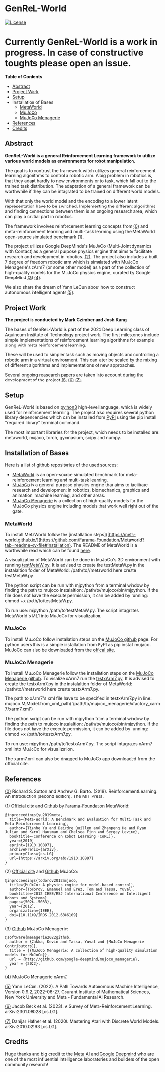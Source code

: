 # GenReL-World
[![License](https://img.shields.io/badge/license-MIT-blue.svg)](https://github.com/CIMBIBOY/GenRel-MetaWorld/blob/master/LICENSE)

# Currently GenReL-World is a work in progress. In case of constructive toughts please open an issue.

__Table of Contents__
- [Abstract](#abstract)
- [Project Work](#project)
- [Setup](#setup)
- [Installation of Bases](#installation-of-bases)
  * [MetaWorld](#metaworld)
  * [MuJoCo](#mujoco)
  * [MuJoCo Menagerie](#menagerie)
- [References](#references)
- [Credits](#credits)

## Abstract

__GenReL-World is a general Reinforcement Learning framework to utilize various world models as environments for robot manipulation.__

The goal is to contrust the framework witch utilizes general reinforcement learning algorithms to control a robotic arm. A big problem in robotics is, that they adapt hardly to new environments or to task, which fall out to the trained task distribution. 
The adaptation of a general framework can be worthwhile if they can be intagrated to be trained on different world models. 

With that only the world model and the encoding to a lower latent representation have to be switched. 
Implementing the different algorithms and finding connections between them is an ongoing research area, which can play a crutial part in robotics. 

The framework involves reinforcement learning concepts from [(0)](https://www.andrew.cmu.edu/course/10-703/textbook/BartoSutton.pdf) and meta-reinforcement learning and multi-task learning using the MetaWorld open-source simulated benchmark [(1)](https://meta-world.github.io/). 

The project utilizes Google DeepMinds's MuJoCo (Multi-Joint dynamics with Contact) as a general purpose physics engine that aims to facilitate research and development in robotics. [(2)](https://mujoco.org/). The project also includes a built 7 degree of freedom robotic arm which is simulated with MuJoCo Menagerie's xArm7 (or some other model) as a part of the collection of high-quality models for the MuJoCo physics engine, curated by Google DeepMind [(3)](https://github.com/google-deepmind/mujoco_menagerie) [(4)](https://github.com/google-deepmind/mujoco_menagerie/tree/main/ufactory_xarm7). 

We also share the dream of Yann LeCun about how to construct autonomous intelligent agents [(5)](https://openreview.net/pdf?id=BZ5a1r-kVsf).

## Project Work 

__The project is conducted by Mark Czimber and Josh Kang__

The bases of GenReL-World is part of the 2024 Deep Learning class of Aquincum Institute of Technology project work. 
The first milestones include simple implementations of reinforcement learning algorithms for example along with meta reinforcement learning. 

These will be used to simpler task such as moving objects and controlling a robotic arm in a virtual environment. 
This can later be scaled by the mixing of different algorithms and implementations of new approaches. 

Several ongoing reasearch papers are taken into account during the development of the project [(5)](https://openreview.net/pdf?id=BZ5a1r-kVsf) [(6)](https://arxiv.org/abs/2301.08028) [(7)](https://arxiv.org/abs/2010.02193).  

## Setup

GenReL-World is based on [python3](https://www.python.org/downloads/) high-level language, which is widely used for reinforcement learning. 
The project also requires several python library dependencies which can be installed from [PyPI](https://pypi.org/) using the pip install "required library" terminal command. 

The most important libraries for the project, which needs to be installed are: metaworld, mujaco, torch, gymnasium, scipy and numpy.

## Installation of Bases
Here is a list of github repositories of the used sources: 

* [MetaWorld](https://meta-world.github.io/) is an open-source simulated benchmark for meta-reinforcement learning and multi-task learning. 
* [MuJoCo](https://github.com/google-deepmind/mujoco) is a general purpose physics engine that aims to facilitate research and development in robotics, biomechanics, graphics and animation, machine learning, and other areas. 
* [MuJoCo Menagerie](https://github.com/google-deepmind/mujoco_menagerie) is a collection of high-quality models for the MuJoCo physics engine including models that work well right out of the gate.

### MetaWorld
To install MetaWorld follow the [installation steps]([https://meta-world.github.io/](https://github.com/Farama-Foundation/Metaworld?tab=readme-ov-file#installation).
The README of MetaWorld is a worthwhile read which can be found [here](https://github.com/Farama-Foundation/Metaworld/blob/master/README.md).

A visualization of MetaWorld can be done in MuJoCo's 3D environment with running [testMetaW.py](). 
It is advised to create the testMetaW.py in the instalaltion folder of MetaWorld: /path/to//metaworld here create testMetaW.py. 

The python script can be run with mjpython from a terminal window by finding the path to mujoco instalaltion: /path/to/mujoco/bin/mjpython. 
If the file does not have the execute permission, it can be added by running: chmod +x /path/to/testMetaW.py. 

To run use: mjpython /path/to/testMetaW.py. The script intagrates MetaWorld's ML1 into MuJoCo for visualization. 

### MuJoCo
To install MuJoCo follow installation steps on the [MuJoCo github](https://github.com/google-deepmind/mujoco) page. 
For python users this is a simple installation from PyPI as pip install mujaco. 
MuJoCo can also be downloaded from the [offical site](https://mujoco.org/).

### MuJoCo Menagerie
To install MuJoCo Menagerie follow the installation steps on the [MuJoCo Menagerie github](https://github.com/google-deepmind/mujoco_menagerie/tree/main?tab=readme-ov-file#installation-and-usage). To visalize xArm7 run the [testxArm7.py](). 
It is advised to create the testxArm7.py in the instalaltion folder of MetaWorld: /path/to//metaworld here create testxArm7.py.

The path to xArm7's xml file have to be specified in testxArm7.py in line: 
mujoco.MjModel.from_xml_path('/path/to/mujoco_menagerie/ufactory_xarm7/xarm7.xml'). 

The python script can be run with mjpython from a terminal window by finding the path to mujoco instalaltion: /path/to/mujoco/bin/mjpython. If the file does not have the execute permission, it can be added by running: chmod +x /path/to/testxArm7.py. 

To run use: mjpython /path/to/testxArm7.py. The script intagrates xArm7 xml into MuJoCo for visualization. 

The xarm7.xml can also be dragged to MuJoCo app downloaded from the official cite.

## References 

[(0)](https://www.andrew.cmu.edu/course/10-703/textbook/BartoSutton.pdf) Richard S. Sutton and Andrew G. Barto. (2018). ReinforcementLearning: An Introduction (second edition). The MIT Press. 

(1) [Official cite](https://meta-world.github.io/) and
[Github by Farama-Foundation](https://github.com/Farama-Foundation/Metaworld)
MetaWorld: 
```
@inproceedings{yu2019meta,
  title={Meta-World: A Benchmark and Evaluation for Multi-Task and Meta Reinforcement Learning},
  author={Tianhe Yu and Deirdre Quillen and Zhanpeng He and Ryan Julian and Karol Hausman and Chelsea Finn and Sergey Levine},
  booktitle={Conference on Robot Learning (CoRL)},
  year={2019}
  eprint={1910.10897},
  archivePrefix={arXiv},
  primaryClass={cs.LG}
  url={https://arxiv.org/abs/1910.10897}
}
```

(2) [Official cite](https://mujoco.org/) and
[Github](https://github.com/google-deepmind/mujoco)
MuJoCo: 
```
@inproceedings{todorov2012mujoco,
  title={MuJoCo: A physics engine for model-based control},
  author={Todorov, Emanuel and Erez, Tom and Tassa, Yuval},
  booktitle={2012 IEEE/RSJ International Conference on Intelligent Robots and Systems},
  pages={5026--5033},
  year={2012},
  organization={IEEE},
  doi={10.1109/IROS.2012.6386109}
}
```

(3) [Github](https://github.com/google-deepmind/mujoco_menagerie)
MuJoCo Menagerie:
```
@software{menagerie2022github,
  author = {Zakka, Kevin and Tassa, Yuval and {MuJoCo Menagerie Contributors}},
  title = {{MuJoCo Menagerie: A collection of high-quality simulation models for MuJoCo}},
  url = {http://github.com/google-deepmind/mujoco_menagerie},
  year = {2022},
}
```

[(4)](https://github.com/google-deepmind/mujoco_menagerie/tree/main/ufactory_xarm7) MuJoCo Menagerie xArm7.

[(5)](https://openreview.net/pdf?id=BZ5a1r-kVsf) Yann LeCun. (2022). A Path Towards Autonomous Machine Intelligence, Version 0.9.2, 2022-06-27. Courant Institute of Mathematical Sciences, New York University and Meta - Fundamental AI Research. 

[(6)](https://arxiv.org/abs/2301.08028) Jacob Beck et al. (2023). A Survey of Meta-Reinforcement Learning. arXiv:2301.08028 [cs.LG].

[(7)](https://arxiv.org/abs/2010.02193) Danijar Hafner et al. (2020).	Mastering Atari with Discrete World Models. arXiv:2010.02193 [cs.LG].

## Credits 

Huge thanks and big credit to the [Meta AI](https://ai.meta.com/) and [Google Deepmind](https://deepmind.google/) who are one of the most influential intelligence laboratories and builders of the open community research!








